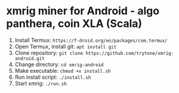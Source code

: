 # xmrig miner for Android - algo panthera, coin XLA (Scala)

1. Install Termux: `https://f-droid.org/en/packages/com.termux/`
2. Open Termux, install git: `apt install git`
3. Clone repository: `git clone https://github.com/trytone/xmrig-android.git`
4. Change directory: `cd xmrig-android`
5. Make executable: `chmod +x install.sh`
6. Run install script: `./install.sh`
7. Start xmrig: `./run.sh`
